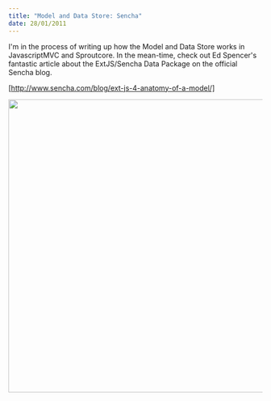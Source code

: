 ```yaml
--- 
title: "Model and Data Store: Sencha"
date: 28/01/2011
---
```


I'm in the process of writing up how the Model and Data Store works in JavascriptMVC and Sproutcore. In the mean-time, check out Ed Spencer's fantastic article about the ExtJS/Sencha Data Package on the official Sencha blog.

[http://www.sencha.com/blog/ext-js-4-anatomy-of-a-model/]

<img src="http://src.sencha.io/http://www.sencha.com/assets/images/20110126-model.png" style="padding: 0; border: 0; box-shadow: white 0 0 0; -webkit-box-shadow: white 0 0 0; -moz-box-shadow: white 0 0 0; -o-box-shadow: white 0 0 0;" width=580 />

[http://www.sencha.com/blog/ext-js-4-anatomy-of-a-model/]: http://www.sencha.com/blog/ext-js-4-anatomy-of-a-model/
